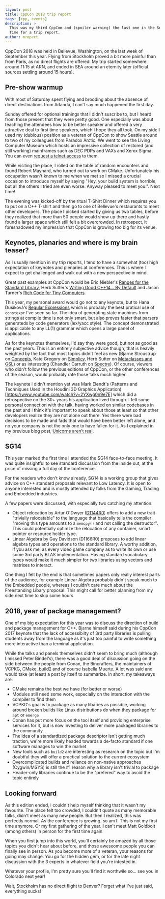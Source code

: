 ```yaml
---
layout: post
title: CppCon 2018 trip report
tags: [cpp, events]
description: >
  This was my third CppCon and (spoiler warning) the last one in the Seattle neighborhood.
  Time for a trip report.
author: mropert
---
```


CppCon 2018 was held in Bellevue, Washington, on the last week of September this year.
Flying from Stockholm proved a bit more painful than from Paris, as no direct flights
are offered. My trip started somewhere around 11:15 at ARN, and ended in SEA
around an eternity later (official sources settling around 15 hours).

## Pre-show warmup

With most of Saturday spent flying and brooding about the absence of direct destinations
from Arlanda, I can't say much happened the first day.

Sunday offered for optional trainings that I didn't suscribe to, but I heard from those
present that they were pretty good. One especially was about teaching the attendees how to be better speaker
and offered a very attractive deal to first time speakers, which I hope they all took.
On my side I used my (dubious) position as a veteran of CppCon to show Seattle around to two
of my colleagues from Paradox Arctic. We went to see the Living Computer Museum which hosts an
impressive collection of restored (and still working) mainframes such as DEC PDPs and VAXs and Xerox
Sigma. You can even
[request a telnet access](https://livingcomputers.org/Discover/Online-Systems/Request-a-Login.aspx)
to them.

While visiting the place, I rolled on the table of random encounters and found Robert Maynard,
who turned out to work on CMake. Unfortunately his occupation wasn't known
to me when we met so I missed a crucial occasion to introduce myself by saying "Hey, your
build system is horrible, but all the others I tried are even worse. Anyway pleased to meet you.".
Next time!

The evening was kicked-off by the ritual T-Shirt Dinner which requires you to put on a C++ T-shirt and
then go to one of Bellevue's restaurants to meet other developers. The place I picked started
by giving us two tables, before they realized that more than 50 people would show up there and
hastly found a larger space which still felt a bit overcrowded. In retrospect, it foreshadowed
my impression that CppCon is growing too big for its venue.

## Keynotes, planaries and where is my brain teaser?

As I usually mention in my trip reports, I tend to have a somewhat (too) high expectation
of keynotes and plenaries at conferences. This is where I expect to get challenged and walk out
with a new perspective in mind.

Great past examples at CppCon would be Eric Niebler's
[Ranges for the Standard Library](https://www.youtube.com/watch?v=mFUXNMfaciE), Herb Sutter's
[Writing Good C++14... By Default](https://www.youtube.com/watch?v=hEx5DNLWGgA) and Jason Turner's
[Rich Code for Tiny Computers](https://www.youtube.com/watch?v=zBkNBP00wJE).

This year, my personal award would go not to any keynote, but to Hana Dusíková's
[Regular Expressions](https://www.youtube.com/watch?v=dxww44YlSZ0) which is probably the best
pratical use of `constexpr` I've seen so far. The idea of generating state machines from
strings at compile time is not only smart, but also proves faster that parsers generateds by code
generators (lex/yacc style). The concept demonstrated is applicable to any LL(1) grammar which
opens a large panel of applications.

As for the keynotes themselves, I'd say they were good, but not as good as the past years. This is
an entirely subjective advice though, that is heavily weighted by the fact that most topics
didn't feel as new (Bjarne Stroustrup on [Concepts](https://www.youtube.com/watch?v=HddFGPTAmtU),
Kate Gregory on [Simplicy](https://www.youtube.com/watch?v=n0Ak6xtVXno), Herb Sutter on 
[Metaclasses and GSL](https://www.youtube.com/watch?v=80BZxujhY38)) or as interesting
(Chandler Carruth on [Spectre](https://www.youtube.com/watch?v=_f7O3IfIR2k)).
Of course, viewers who didn't follow the previous editions of CppCon, or the other conferences of
the season, would probably rate those talks much higher.

The keynote I didn't mention yet was Mark Elendt's
(Patterns and Techniques Used in the Houdini 3D Graphics Application)[https://www.youtube.com/watch?v=2YXwg0n9e7E]
which did a retrospective on the 30+ years his application lived through. I felt some personal 
connection with the talk, having worked on similar codebases in the past and I think it's important
to speak about those at least so that other developers realize they are not alone out there.
Yes there were bad decisions to be made and fads that would have been better left alone, and
no your company is not the only one to have fallen for it. As I explained in my previous blog post,
[Unicorns aren't real](/2018/09/01/chasing_unicorns/).

## SG14

This year marked the first time I attended the SG14 face-to-face meeting. It was quite insightful
to see standard discussion from the inside out, at the price of missing a full day of the
conference.

For the readers who don't know already, SG14 is a working group that gives advice on C++ standard
proposals relevant to Low Latency. It is open to anyone interested and is mostly attended by
folks from the Gaming, Trading and Embedded industries.

A few papers were discussed, with especially two catching my attention:
* Object relocation by Artur O'Dwyer ([D1144R0](https://quuxplusone.github.io/blog/code/object-relocation-in-terms-of-move-plus-destroy-draft-7.html))
  offers to add a new trait "trivially relocatable" to the language that basically tells the
  compiler "moving this type amounts to a `memcpy()` and not calling the destructor". This could
  potentially optimze the relocation of any container, smart pointer or resource holder type.
* Linear Algebra by Guy Davidson (D1166R0) proposes to add linear algebra types and operations
  to the standard library. A worthy addition, if you ask me, as every video game company as to
  write its own or use some 3rd party BLAS implementation. Having standard vocabulary types
  would make it much simpler for two libraries using vectors and matrixes to interact.

One thing I felt by the end is that sometimes papers only really interest parts of the audience,
for example Linear Algebra probably didn't speak much to the Embedded people, whereas I couldn't
care much about the Freestanding Libary proposal. This might call for better planning from my side
next time to skip some hours.

## 2018, year of package management?

One of my big expectation for this year was to discuss the direction of build and package management
for C++. Bjarne himself said during his CppCon 2017 keynote that the lack of accessibilty of
3rd party libraries is pulling students away from the language as it's just too painful to write
something more interactive than a terminal application.

While the talks and panels themselves didn't seem to bring much (although I missed Peter Bindel's),
there was a good deal of discussion going on the side between the people from Conan, the
Bincrafters, the maintainers of VCPKG, CMake, build2 and of course Isabella Muerte. A lot was
said and would take (at least) a post by itself to summarize. In short, my takeaways are:
* CMake remains the best we have (for better or worse)
* Modules still need some work, especially on the interaction with the compiler to find them
* VCPKG's goal is to package as many libaries as possible, working around broken builds like
  Linux distributions do when they package for `apt` or `emerge`
* Conan has put more focus on the tool itself and providing enterprise services for it, but is now
  investing to deliver more packaged libraries to the community
* The idea of a standardized package descriptor isn't getting much traction, we're more likely
  headed towards a de-facto standard if one software manages to win the market
* New tools such as `build2` are interesting as research on the topic but I'm doubtful they will
  offer a practical solution to the current ecosystem
* Overcomplicated builds and reliance on non-native approaches (Cygwin/MSYS) is still the #1 reason
  why a library isn't trivial to package
* Header-only libraries continue to be the "prefered" way to avoid the topic entirely  

## Looking forward

As this edition ended, I couldn't help myself thinking that it wasn't my favourite. The place felt
too crowded, I couldn't quote as many memorable talks, didn't meet as many new people.
But then I realized, this was perfectly normal. As the conference is growing, so am I. This is not
my first time anymore. Or my first gathering of the year. I can't meet Matt Goldbolt (among others)
in person for the first time again.

When you first jump into this world, you'll certainly be amazed by all those topics you didn't hear
about before, and those aweseome people you can finally see in person. As you become more of a veteran,
your reasons for going may change. You go for the hidden gem, or for the late night discussion
with the 3 experts in whatever field you're intested in.

Whatever your profile, I'm pretty sure you'll find it worthwile so... see you in Colorado next year!

Wait, Stockholm has no direct flight to Denver? Forget what I've just said, everything sucks!
